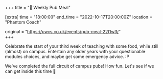 +++
title = "🍔 Weekly Pub Meal"

[extra]
time = "18:00:00"
end_time = "2022-10-17T20:00:00Z"
location = "Phantom Coach"

original = "https://uwcs.co.uk/events/pub-meal-22t1w3/"    
+++

Celebrate the start of your third week of teaching with some food, while still (almost) on campus. Entertain any older years with your questionable modules choices, and maybe get some emergency advice. :P

We've completed the full circuit of campus pubs\! How fun. Let's see if we can get inside this time 😬

